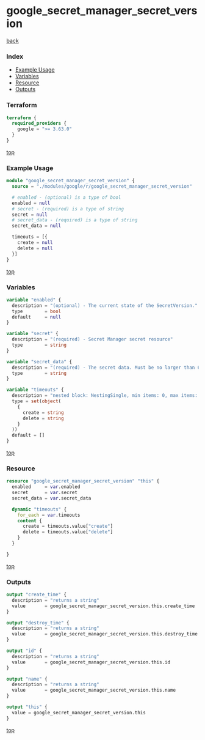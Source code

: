 # google_secret_manager_secret_version

[back](../google.md)

### Index

- [Example Usage](#example-usage)
- [Variables](#variables)
- [Resource](#resource)
- [Outputs](#outputs)

### Terraform

```terraform
terraform {
  required_providers {
    google = ">= 3.63.0"
  }
}
```

[top](#index)

### Example Usage

```terraform
module "google_secret_manager_secret_version" {
  source = "./modules/google/r/google_secret_manager_secret_version"

  # enabled - (optional) is a type of bool
  enabled = null
  # secret - (required) is a type of string
  secret = null
  # secret_data - (required) is a type of string
  secret_data = null

  timeouts = [{
    create = null
    delete = null
  }]
}
```

[top](#index)

### Variables

```terraform
variable "enabled" {
  description = "(optional) - The current state of the SecretVersion."
  type        = bool
  default     = null
}

variable "secret" {
  description = "(required) - Secret Manager secret resource"
  type        = string
}

variable "secret_data" {
  description = "(required) - The secret data. Must be no larger than 64KiB."
  type        = string
}

variable "timeouts" {
  description = "nested block: NestingSingle, min items: 0, max items: 0"
  type = set(object(
    {
      create = string
      delete = string
    }
  ))
  default = []
}
```

[top](#index)

### Resource

```terraform
resource "google_secret_manager_secret_version" "this" {
  enabled     = var.enabled
  secret      = var.secret
  secret_data = var.secret_data

  dynamic "timeouts" {
    for_each = var.timeouts
    content {
      create = timeouts.value["create"]
      delete = timeouts.value["delete"]
    }
  }

}
```

[top](#index)

### Outputs

```terraform
output "create_time" {
  description = "returns a string"
  value       = google_secret_manager_secret_version.this.create_time
}

output "destroy_time" {
  description = "returns a string"
  value       = google_secret_manager_secret_version.this.destroy_time
}

output "id" {
  description = "returns a string"
  value       = google_secret_manager_secret_version.this.id
}

output "name" {
  description = "returns a string"
  value       = google_secret_manager_secret_version.this.name
}

output "this" {
  value = google_secret_manager_secret_version.this
}
```

[top](#index)